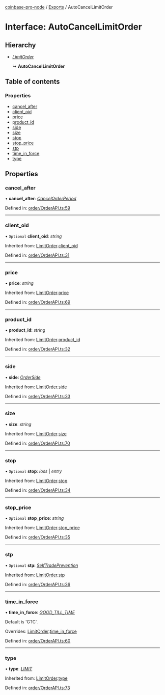 [coinbase-pro-node](../README.md) / [Exports](../modules.md) / AutoCancelLimitOrder

# Interface: AutoCancelLimitOrder

## Hierarchy

* [*LimitOrder*](limitorder.md)

  ↳ **AutoCancelLimitOrder**

## Table of contents

### Properties

- [cancel\_after](autocancellimitorder.md#cancel_after)
- [client\_oid](autocancellimitorder.md#client_oid)
- [price](autocancellimitorder.md#price)
- [product\_id](autocancellimitorder.md#product_id)
- [side](autocancellimitorder.md#side)
- [size](autocancellimitorder.md#size)
- [stop](autocancellimitorder.md#stop)
- [stop\_price](autocancellimitorder.md#stop_price)
- [stp](autocancellimitorder.md#stp)
- [time\_in\_force](autocancellimitorder.md#time_in_force)
- [type](autocancellimitorder.md#type)

## Properties

### cancel\_after

• **cancel\_after**: [*CancelOrderPeriod*](../enums/cancelorderperiod.md)

Defined in: [order/OrderAPI.ts:59](https://github.com/bennycode/coinbase-pro-node/blob/c3d8f7c/src/order/OrderAPI.ts#L59)

___

### client\_oid

• `Optional` **client\_oid**: *string*

Inherited from: [LimitOrder](limitorder.md).[client_oid](limitorder.md#client_oid)

Defined in: [order/OrderAPI.ts:31](https://github.com/bennycode/coinbase-pro-node/blob/c3d8f7c/src/order/OrderAPI.ts#L31)

___

### price

• **price**: *string*

Inherited from: [LimitOrder](limitorder.md).[price](limitorder.md#price)

Defined in: [order/OrderAPI.ts:69](https://github.com/bennycode/coinbase-pro-node/blob/c3d8f7c/src/order/OrderAPI.ts#L69)

___

### product\_id

• **product\_id**: *string*

Inherited from: [LimitOrder](limitorder.md).[product_id](limitorder.md#product_id)

Defined in: [order/OrderAPI.ts:32](https://github.com/bennycode/coinbase-pro-node/blob/c3d8f7c/src/order/OrderAPI.ts#L32)

___

### side

• **side**: [*OrderSide*](../enums/orderside.md)

Inherited from: [LimitOrder](limitorder.md).[side](limitorder.md#side)

Defined in: [order/OrderAPI.ts:33](https://github.com/bennycode/coinbase-pro-node/blob/c3d8f7c/src/order/OrderAPI.ts#L33)

___

### size

• **size**: *string*

Inherited from: [LimitOrder](limitorder.md).[size](limitorder.md#size)

Defined in: [order/OrderAPI.ts:70](https://github.com/bennycode/coinbase-pro-node/blob/c3d8f7c/src/order/OrderAPI.ts#L70)

___

### stop

• `Optional` **stop**: *loss* \| *entry*

Inherited from: [LimitOrder](limitorder.md).[stop](limitorder.md#stop)

Defined in: [order/OrderAPI.ts:34](https://github.com/bennycode/coinbase-pro-node/blob/c3d8f7c/src/order/OrderAPI.ts#L34)

___

### stop\_price

• `Optional` **stop\_price**: *string*

Inherited from: [LimitOrder](limitorder.md).[stop_price](limitorder.md#stop_price)

Defined in: [order/OrderAPI.ts:35](https://github.com/bennycode/coinbase-pro-node/blob/c3d8f7c/src/order/OrderAPI.ts#L35)

___

### stp

• `Optional` **stp**: [*SelfTradePrevention*](../enums/selftradeprevention.md)

Inherited from: [LimitOrder](limitorder.md).[stp](limitorder.md#stp)

Defined in: [order/OrderAPI.ts:36](https://github.com/bennycode/coinbase-pro-node/blob/c3d8f7c/src/order/OrderAPI.ts#L36)

___

### time\_in\_force

• **time\_in\_force**: [*GOOD\_TILL\_TIME*](../enums/timeinforce.md#good_till_time)

Default is 'GTC'.

Overrides: [LimitOrder](limitorder.md).[time_in_force](limitorder.md#time_in_force)

Defined in: [order/OrderAPI.ts:60](https://github.com/bennycode/coinbase-pro-node/blob/c3d8f7c/src/order/OrderAPI.ts#L60)

___

### type

• **type**: [*LIMIT*](../enums/ordertype.md#limit)

Inherited from: [LimitOrder](limitorder.md).[type](limitorder.md#type)

Defined in: [order/OrderAPI.ts:73](https://github.com/bennycode/coinbase-pro-node/blob/c3d8f7c/src/order/OrderAPI.ts#L73)
